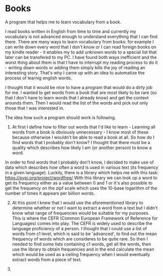# Books
A program that helps me to learn vocabulary from a book.

I read books written in English from time to time and currently my vocabulary is not advanced enough to understand everything that I can find there. There are many ways to learn vocabulary from books: for example I can write down every word that I don't know or I can read foreign books on my kindle reader - it enables my to add unknown words to a special list that later can be transfered to my PC. I have found both ways inefficient and the worst thing about them is that I have to interrupt my reading process to do it - writing down words or adding them simply kills the joy of reading an interesting story. That's why I came up with an idea to automatize the process of learnig english words.

I thought that it would be nice to have a program that would do a dirty job for me. I wanted to get words from a book that are most likely to be rare (so that I don't have to learn words that I already know) and get the context arounds them. Then I would read the list of the words and pick out only those that I was interested in. 

The idea how such a program should work is following.
1. At first I define how to filter out words that I'd like to learn - Learning all words from a book is obviously unnecessary - I know most of these because otherwise I wouldn't be able to read a book at all. So how do I find words that I probably don't know? I thought that there must be a quality which describes how likely I am (or another person) to know a word.  

In order to find words that I probably don't know, I decided to make use of data which describes how often a word is used in various text  (its frequency in a given language). Luckily, there is a library which helps me with this task: 
https://pypi.org/project/wordfreq/
With this library we can look up a word to get its frequency either as a value between 0 and 1 or it's also possible to get the frequency on the zipf scale which uses the 10-base logarithm of the number of times it appears per billion words. 

2. At this point I knew that I would use the aforementioned library to determine whether or not I want to extract a word from a text but I didn't know what range of frequencies would be suitable for my purposes. This is where the CEFR (Common European Framework of Reference for Languages) comes into play. The CEFR is widely used to describe the language proficiency of a person. I thought that I could use a list of words from c1 level, which is said to be 'advanced', to find out the mean frequency of words which are consideres to be quite rare. So then I needed to find some lists containing c1 words, get all the words, then use the library to obtain frequencies and in the end calculate the mean which would be used as a ceiling frequency when I would  eventually extract words from a piece of text. 

3.
